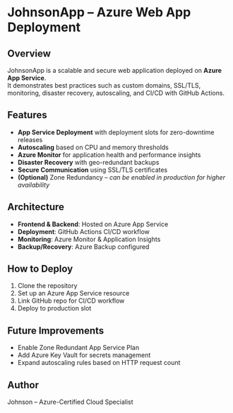 # JohnsonApp – Azure Web App Deployment  

## Overview  
JohnsonApp is a scalable and secure web application deployed on **Azure App Service**.  
It demonstrates best practices such as custom domains, SSL/TLS, monitoring, disaster recovery, autoscaling, and CI/CD with GitHub Actions.  

## Features  
- **App Service Deployment** with deployment slots for zero-downtime releases  
- **Autoscaling** based on CPU and memory thresholds  
- **Azure Monitor** for application health and performance insights  
- **Disaster Recovery** with geo-redundant backups  
- **Secure Communication** using SSL/TLS certificates  
- **(Optional)** Zone Redundancy – *can be enabled in production for higher availability*  

## Architecture  
- **Frontend & Backend**: Hosted on Azure App Service  
- **Deployment**: GitHub Actions CI/CD workflow  
- **Monitoring**: Azure Monitor & Application Insights  
- **Backup/Recovery**: Azure Backup configured  

## How to Deploy  
1. Clone the repository  
2. Set up an Azure App Service resource  
3. Link GitHub repo for CI/CD workflow  
4. Deploy to production slot  

## Future Improvements  
- Enable Zone Redundant App Service Plan  
- Add Azure Key Vault for secrets management  
- Expand autoscaling rules based on HTTP request count  

## Author  
Johnson – Azure-Certified Cloud Specialist  

